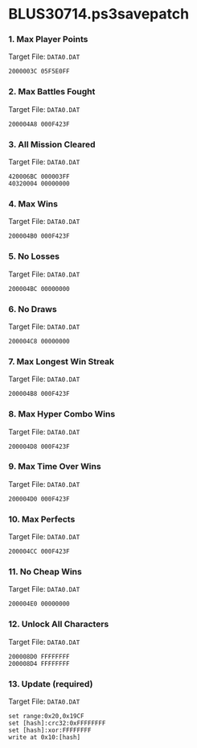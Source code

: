 # BLUS30714.ps3savepatch

### 1. Max Player Points

Target File: `DATA0.DAT`

```
2000003C 05F5E0FF
```

### 2. Max Battles Fought

Target File: `DATA0.DAT`

```
200004A8 000F423F
```

### 3. All Mission Cleared

Target File: `DATA0.DAT`

```
420006BC 000003FF
40320004 00000000
```

### 4. Max Wins

Target File: `DATA0.DAT`

```
200004B0 000F423F
```

### 5. No Losses

Target File: `DATA0.DAT`

```
200004BC 00000000
```

### 6. No Draws

Target File: `DATA0.DAT`

```
200004C8 00000000
```

### 7. Max Longest Win Streak

Target File: `DATA0.DAT`

```
200004B8 000F423F
```

### 8. Max Hyper Combo Wins

Target File: `DATA0.DAT`

```
200004D8 000F423F
```

### 9. Max Time Over Wins

Target File: `DATA0.DAT`

```
200004D0 000F423F
```

### 10. Max Perfects

Target File: `DATA0.DAT`

```
200004CC 000F423F
```

### 11. No Cheap Wins

Target File: `DATA0.DAT`

```
200004E0 00000000
```

### 12. Unlock All Characters

Target File: `DATA0.DAT`

```
200008D0 FFFFFFFF
200008D4 FFFFFFFF
```

### 13. Update (required)

Target File: `DATA0.DAT`

```
set range:0x20,0x19CF
set [hash]:crc32:0xFFFFFFFF
set [hash]:xor:FFFFFFFF
write at 0x10:[hash]
```

